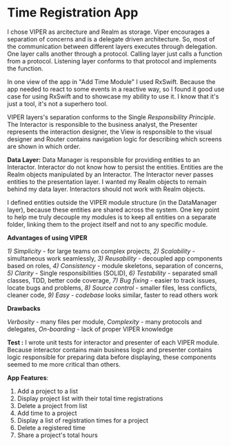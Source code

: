 # Time Registration App

I chose VIPER as arcitecture and Realm as storage. 
Viper encourages a separation of concerns and is a delegate driven architecture. So, most of the communication between different layers executes through delegation. One layer calls another through a protocol. Calling layer just calls a function from a protocol. Listening layer conforms to that protocol and implements the function.

In one view of the app in "Add Time Module" I used RxSwift. Because the app needed to react to some events in a reactive way, so I found it good use case for using RxSwift and to showcase my ability to use it. I know that it's just a tool, it's not a superhero tool.

VIPER layers's separation conforms to the Single *Responsibility Principle*. The Interactor is responsible to the business analyst, the Presenter represents the interaction designer,  the View is responsible to the visual designer and Router contains navigation logic for describing which screens are shown in which order. 


**Data Layer:**
Data Manager is responsible for providing entities to an Interactor. Interactor do not know how to persist the entities.
Entities are the Realm objects manipulated by an Interactor. The Interactor never passes entities to the presentation layer. I wanted my Realm objects to remain behind my data layer. Interactors should not work with Realm objects.  

I defined entities outside the VIPER module structure (in the DataManager layer), because these entities are shared across the system. One key point to help me truly decouple my modules is to keep all entities on a separate folder, linking them to the project itself and not to any specific module.

 
 
 **Advantages of using VIPER**
 
 *1) Simplicity* - for large teams on complex projects, 
 *2) Scalability* - simultaneous work seamlessly, 
 *3) Reusability* - decoupled app components based on roles, 
 *4) Consistency* - module skeletons, separation of concerns, 
 *5) Clarity* - Single responsibilities (SOLID), 
 *6) Testability* - separated small classes, TDD, better code coverage, 
 *7) Bug fixing* - easier to track issues, locate bugs and problems, 
 *8) Source control* - smaller files, less conflicts, cleaner code, 
 *9) Easy - codebase* looks similar, faster to read others work


 **Drawbacks**
 
 *Verbosity* - many files per module, 
 *Complexity* - many protocols and delegates, 
 *On-boarding* - lack of proper VIPER knowledge


**Test :**
I wrote unit tests for interactor and presenter of each VIPER module. Because interactor contains main business logic and presenter contains logic responsible for preparing data before displaying, these components seemed to me more critical than others.

**App Features**:

1. Add a project to a list
2. Display project list with their total time registrations
3. Delete a project from list
4. Add time to a project
5. Display a list of registration times for a project
6. Delete a registered time 
7. Share a project's total hours 




